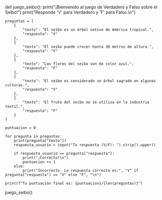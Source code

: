 def juego_seibo():
    print("¡Bienvenido al juego de Verdadero y Falso sobre el Seibo!")
    print("Responde 'V' para Verdadero y 'F' para Falso.\n")

    preguntas = [
        {
            "texto": "El seibo es un árbol nativo de América tropical.",
            "respuesta": "V"
        },
        {
            "texto": "El seibo puede crecer hasta 30 metros de altura.",
            "respuesta": "V"
        },
        {
            "texto": "Las flores del seibo son de color azul.",
            "respuesta": "F"
        },
        {
            "texto": "El seibo es considerado un árbol sagrado en algunas culturas.",
            "respuesta": "V"
        },
        {
            "texto": "El fruto del seibo no se utiliza en la industria textil.",
            "respuesta": "F"
        }
    ]

    puntuacion = 0

    for pregunta in preguntas:
        print(pregunta["texto"])
        respuesta_usuario = input("Tu respuesta (V/F): ").strip().upper()
        
        if respuesta_usuario == pregunta["respuesta"]:
            print("¡Correcto!\n")
            puntuacion += 1
        else:
            print("Incorrecto. La respuesta correcta es:", "V" if pregunta["respuesta"] == "V" else "F", "\n")

    print(f"Tu puntuación final es: {puntuacion}/{len(preguntas)}")
    
juego_seibo()

